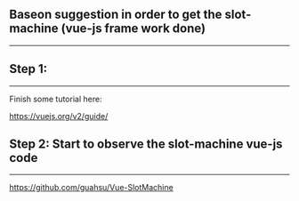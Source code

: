 ## Baseon suggestion in order to get the slot-machine (vue-js frame work done)

---

## Step 1:
---

Finish some tutorial here:

https://vuejs.org/v2/guide/



## Step 2: Start to observe the slot-machine vue-js code

---


https://github.com/guahsu/Vue-SlotMachine


